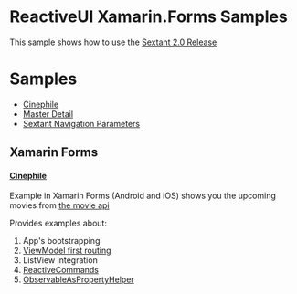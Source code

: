 # ReactiveUI Xamarin.Forms Samples

This sample shows how to use the [Sextant 2.0 Release](https://github.com/reactiveui/Sextant/releases/tag/2.0.1)

# Samples

- [Cinephile](Cinephile/README.MD)
- [Master Detail](MasterDetail/README.MD)
- [Sextant Navigation Parameters](Navigation.Parameters/README.MD)


## Xamarin Forms 

#### [Cinephile](https://github.com/reactiveui/ReactiveUI.Samples/tree/master/xamarin-forms/Cinephile)

Example in Xamarin Forms (Android and iOS) shows you the upcoming movies from [the movie api](https://api.themoviedb.org/3)

Provides examples about:

1. App's bootstrapping
2. [ViewModel first routing](https://reactiveui.net/docs/handbook/routing/)
3. ListView integration
4. [ReactiveCommands](https://reactiveui.net/docs/handbook/commands/)
5. [ObservableAsPropertyHelper](https://reactiveui.net/docs/handbook/observable-as-property-helper/)
